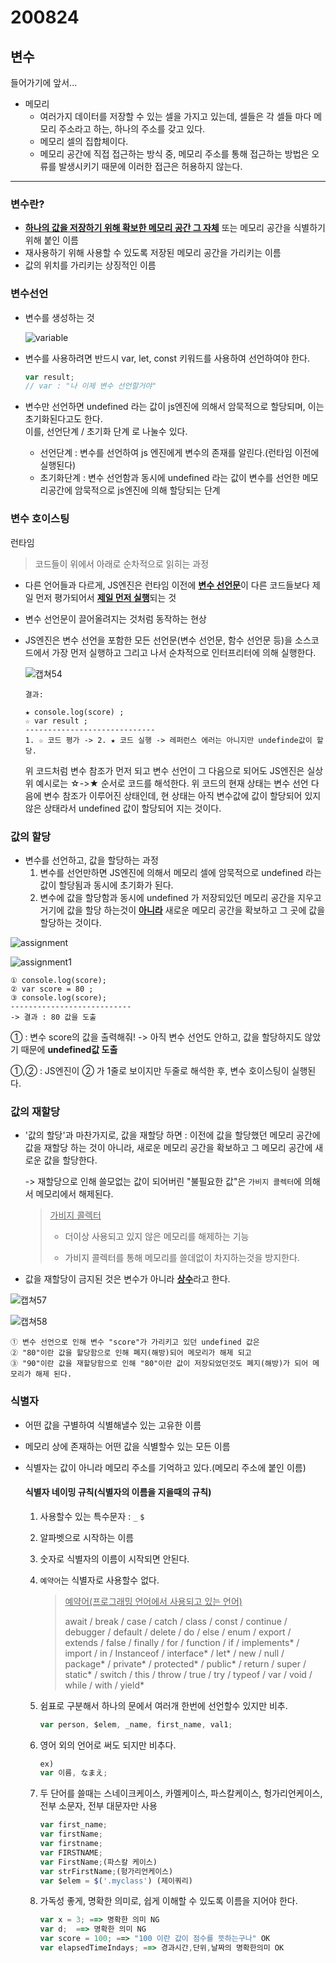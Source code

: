 # 200824

## 변수

들어가기에 앞서...

- 메모리
  - 여러가지 데이터를 저장할 수 있는 셀을 가지고 있는데, 셀들은 각 셀들 마다 메모리 주소라고 하는, 하나의 주소를 갖고 있다.
  - 메모리 셀의 집합체이다. 
  - 메모리 공간에 직접 접근하는 방식 중,  메모리 주소를 통해 접근하는 방법은 오류를 발생시키기 때문에 이러한 접근은 허용하지 않는다.

---

### 변수란?

- <u>**하나의 값을 저장하기 위해 확보한 메모리 공간 그 자체**</u> 또는 메모리 공간을 식별하기 위해 붙인 이름
- 재사용하기 위해 사용할 수 있도록 저장된 메모리 공간을 가리키는 이름
- 값의 위치를 가리키는 상징적인 이름

### 변수선언

- 변수를 생성하는 것

  ![variable](https://user-images.githubusercontent.com/62126380/91040634-89f8b380-e649-11ea-8327-66faf60a03ea.jpg)

- 변수를 사용하려면 반드시 var, let, const 키워드를 사용하여 선언하여야 한다.

  ```javascript
  var result;
  // var : "나 이제 변수 선언할거야"
  ```

- 변수만 선언하면 undefined 라는 값이 js엔진에 의해서 암묵적으로 할당되며, 이는 초기화된다고도 한다. <br>이를, 선언단계 / 초기화 단계 로 나눌수 있다. 
  - 선언단계 : 변수를 선언하여 js 엔진에게 변수의 존재를 알린다.(런타임 이전에 실행된다)
  - 초기화단계 : 변수 선언함과 동시에 undefined 라는 값이 변수를 선언한 메모리공간에 암묵적으로 js엔진에 의해 할당되는 단계 

### 변수 호이스팅

런타임

> 코드들이 위에서 아래로 순차적으로 읽히는 과정

- 다른 언어들과 다르게, JS엔진은 런타임 이전에 <u>**변수 선언문**</u>이 다른 코드들보다 제일 먼저 평가되어서 <u>**제일 먼저 실행**</u>되는 것

- 변수 선언문이 끌어올려지는 것처럼 동작하는 현상

- JS엔진은 변수 선언을 포함한 모든 선언문(변수 선언문, 함수 선언문 등)을 소스코드에서 가장 먼저 실행하고 그리고 나서 순차적으로 인터프리터에 의해 실행한다.

  ![캡쳐54](https://user-images.githubusercontent.com/62126380/80074138-b14c5080-8583-11ea-9c64-82ce3b4d5b45.PNG)  

  ```
  결과:
  
  ★ console.log(score) ;
  ☆ var result ;
  -----------------------------
  1. ☆ 코드 평가 -> 2. ★ 코드 실행 -> 레퍼런스 에러는 아니지만 undefinde값이 할당.
  ```

  위 코드처럼 변수 참조가 먼저 되고 변수 선언이 그 다음으로 되어도 JS엔진은 실상 위 예시로는 ☆->★ 순서로  코드를 해석한다. 
  위 코드의 현재 상태는 변수 선언 다음에 변수 참조가 이루어진 상태인데, 현 상태는 아직 변수값에 값이 할당되어
  있지 않은 상태라서 undefined 값이 할당되어 지는 것이다. 

### 값의 할당

- 변수를 선언하고, 값을 할당하는 과정 
  1. 변수를 선언만하면 JS엔진에 의해서 메모리 셀에 암묵적으로 undefined 라는 값이 할당됨과 동시에 초기화가 된다.
  2. 변수에 값을 할당함과 동시에  undefined 가 저장되있던 메모리 공간을 지우고 거기에 값을 할당 하는것이 <u>**아니라**</u> 새로운 메모리 공간을 확보하고 그 곳에 값을 할당하는 것이다. 

![assignment](https://user-images.githubusercontent.com/62126380/91051046-81f53f80-e65a-11ea-9de3-fba504eaab45.jpg)

![assignment1](https://user-images.githubusercontent.com/62126380/91051196-ba951900-e65a-11ea-8ba4-cea05fa3509a.jpg)

```
① console.log(score);
② var score = 80 ;
③ console.log(score);
---------------------------
-> 결과 : 80 값을 도출
```

① : 변수 score의 값을 출력해줘! -> 아직 변수 선언도 안하고, 값을 할당하지도 않았기 때문에 **undefined값 도출**

①,② : JS엔진이 ② 가 1줄로 보이지만 두줄로 해석한 후, 변수 호이스팅이 실행된다.

### 값의 재할당

- '값의 할당'과 마찬가지로, 값을 재할당 하면 : 이전에 값을 할당했던 메모리 공간에 값을 재할당 하는 것이 아니라, 새로운 메모리 공간을 확보하고 그 메모리 공간에 새로운 값을 할당한다.

  -> 재할당으로 인해 쓸모없는 값이 되어버린 "불필요한 값"은 `가비지 콜렉터`에 의해서 메모리에서 해제된다.

  > <u>가비지 콜렉터</u>
  >
  > - 더이상 사용되고 있지 않은 메모리를 해제하는 기능
  >
  > - 가비지 콜렉터를 통해 메모리를 쓸데없이 차지하는것을 방지한다.

- 값을 재할당이 금지된 것은 변수가 아니라 <u>**상수**</u>라고 한다.

![캡쳐57](https://user-images.githubusercontent.com/62126380/80106335-b1b10f80-85b4-11ea-961b-3724ed0a2991.PNG) 

![캡쳐58](https://user-images.githubusercontent.com/62126380/80107358-ef626800-85b5-11ea-8688-d809c7d08c48.PNG) 

```
① 변수 선언으로 인해 변수 "score"가 가리키고 있던 undefined 값은
② "80"이란 값을 할당함으로 인해 폐지(해방)되어 메모리가 해제 되고
③ "90"이란 값을 재할당함으로 인해 "80"이란 값이 저장되었던것도 폐지(해방)가 되어 메모리가 해제 된다.
```

### 식별자

- 어떤 값을 구별하여 식별해낼수 있는 고유한 이름

- 메모리 상에 존재하는 어떤 값을 식별할수 있는 모든 이름

- 식별자는 값이 아니라 메모리 주소를 기억하고 있다.(메모리 주소에 붙인 이름)

  #### 식별자 네이밍 규칙(식별자의 이름을 지을때의 규칙)

  1. 사용할수 있는 특수문자 : `_` `$`

  2. 알파벳으로 시작하는 이름

  3. 숫자로 식별자의 이름이 시작되면 안된다.

  4. `예약어`는 식별자로 사용할수 없다.

     > <u>예약어(프로그래밍 언어에서 사용되고 있는 언어)</u>
     >
     > await / break / case / catch / class / const / continue / debugger / default / delete / do / else / enum 
     > / export / extends / false / finally / for / function / if / implements* / import / in / Instanceof
     > / interface* / let* / new / null / package* / private* / protected* / public* / return / super 
     > / static* / switch / this / throw / true / try / typeof / var / void / while / with / yield*

  5. 쉼표로 구분해서 하나의 문에서 여러개 한번에 선언할수 있지만 비추.

     ```javascript
     var person, $elem, _name, first_name, val1;
     ```

  6. 영어 외의 언어로 써도 되지만 비추다. 

     ```javascript
     ex) 
     var 이름, なまえ;
     ```

  7. 두 단어를 쓸때는 스네이크케이스, 카멜케이스, 파스칼케이스, 헝가리언케이스, 전부 소문자, 전부 대문자만  사용 

     ```javascript
     var first_name;
     var firstName;
     var firstname;
     var FIRSTNAME;
     var FirstName;(파스칼 케이스)
     var strFirstName;(헝가리언케이스)
     var $elem = $('.myclass') (제이쿼리)
     ```

  8. 가독성 좋게, 명확한 의미로, 쉽게 이해할 수 있도록 이름을 지어야 한다.

     ```javascript
     var x = 3; ==> 명확한 의미 NG
     var d;  ==> 명확한 의미 NG
     var score = 100; ==> "100 이란 값이 점수를 뜻하는구나" OK
     var elapsedTimeIndays; ==> 경과시간,단위,날짜의 명확한의미 OK
     ```